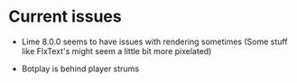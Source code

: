 # Current issues

- Lime 8.0.0 seems to have issues with rendering sometimes (Some stuff like FlxText's might seem a little bit more pixelated)

- Botplay is behind player strums